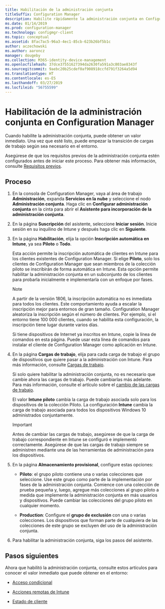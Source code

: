 ```yaml
---
title: Habilitación de la administración conjunta
titleSuffix: Configuration Manager
description: Habilite rápidamente la administración conjunta en Configuration Manager para obtener un valor inmediato.
ms.date: 01/14/2019
ms.prod: configuration-manager
ms.technology: configmgr-client
ms.topic: conceptual
ms.assetid: 8fac7ac5-96a3-4ec1-85cb-623b26bf5b1c
author: aczechowski
ms.author: aaroncz
manager: dougeby
ms.collection: M365-identity-device-management
ms.openlocfilehash: 37dce37551627394da2630fa591a3c803ae8343f
ms.sourcegitcommit: 9aebc20b25cdef0af908918ccfd791f3264a5d94
ms.translationtype: HT
ms.contentlocale: es-ES
ms.lasthandoff: 03/27/2019
ms.locfileid: "56755599"
---
```

# <a name="how-to-enable-co-management-in-configuration-manager"></a>Habilitación de la administración conjunta en Configuration Manager

Cuando habilite la administración conjunta, puede obtener un valor inmediato. Una vez que esté listo, puede empezar la transición de cargas de trabajo según sea necesario en el entorno.

Asegúrese de que los requisitos previos de la administración conjunta estén configurados antes de iniciar este proceso. Para obtener más información, consulte [Requisitos previos](/sccm/comanage/overview#prerequisites).



## <a name="process"></a>Proceso

1. En la consola de Configuration Manager, vaya al área de trabajo **Administración**, expanda **Servicios en la nube** y seleccione el nodo **Administración conjunta**. Haga clic en **Configurar administración conjunta** en la cinta para abrir el **Asistente para incorporación de la administración conjunta**.  

2. En la página **Suscripción** del asistente, seleccione **Iniciar sesión**. Inicie sesión en su inquilino de Intune y después haga clic en **Siguiente**.  

3. En la página **Habilitación**, elija la opción **Inscripción automática en Intune**, ya sea **Piloto** o **Todo**.   

    Esta acción permite la inscripción automática de clientes en Intune para los clientes existentes de Configuration Manager. Si elige **Piloto**, solo los clientes de Configuration Manager que sean miembros de la colección piloto se inscribirán de forma automática en Intune. Esta opción permite habilitar la administración conjunta en un subconjunto de los clientes para probarla inicialmente e implementarla con un enfoque por fases.  

    > [!Note]  
    > A partir de la versión 1806, la inscripción automática no es inmediata para todos los clientes. Este comportamiento ayuda a escalar la inscripción mejor para entornos de gran tamaño. Configuration Manager aleatoriza la inscripción según el número de clientes. Por ejemplo, si el entorno tiene 100 000 clientes, cuando se habilita esta configuración, la inscripción tiene lugar durante varios días.<!--1358003-->  

    Si tiene dispositivos de Internet ya inscritos en Intune, copie la línea de comandos en esta página. Puede usar esta línea de comandos para instalar el cliente de Configuration Manager como aplicación en Intune.

4. En la página **Cargas de trabajo**, elija para cada carga de trabajo el grupo de dispositivos que quiere pasar a la administración con Intune. Para más información, consulte [Cargas de trabajo](/sccm/comanage/workloads).  

    Si solo quiere habilitar la administración conjunta, no es necesario que cambie ahora las cargas de trabajo. Puede cambiarlas más adelante. Para más información, consulte el artículo sobre el [cambio de las cargas de trabajo](/sccm/comanage/how-to-switch-workloads).  

    El valor **Intune piloto** cambia la carga de trabajo asociada solo para los dispositivos de la colección Piloto. La configuración **Intune** cambia la carga de trabajo asociada para todos los dispositivos Windows 10 administrados conjuntamente.  

    > [!Important] 
    > Antes de cambiar las cargas de trabajo, asegúrese de que la carga de trabajo correspondiente en Intune se configuró e implementó correctamente. Asegúrese de que las cargas de trabajo siempre se administren mediante una de las herramientas de administración para los dispositivos.  

5. En la página **Almacenamiento provisional**, configure estas opciones:  

    - **Piloto**: el grupo piloto contiene una o varias colecciones que seleccione. Use este grupo como parte de la implementación por fases de la administración conjunta. Comience con una colección de prueba pequeña y, luego, agregue más colecciones al grupo piloto a medida que implemente la administración conjunta en más usuarios y dispositivos. Puede cambiar las colecciones del grupo piloto en cualquier momento.  

    - **Production**: Configure el **grupo de exclusión** con una o varias colecciones. Los dispositivos que forman parte de cualquiera de las colecciones de este grupo se excluyen del uso de la administración conjunta.  

6. Para habilitar la administración conjunta, siga los pasos del asistente.  



## <a name="next-steps"></a>Pasos siguientes

Ahora que habilitó la administración conjunta, consulte estos artículos para conocer el valor inmediato que puede obtener en el entorno:

- [Acceso condicional](/sccm/comanage/quickstart-conditional-access)  

- [Acciones remotas de Intune](/sccm/comanage/quickstart-remote-actions)  

- [Estado de cliente](/sccm/comanage/quickstart-client-health)  
